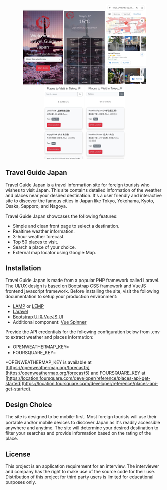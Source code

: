 <p align="center">
<img width="128" src="public/images/screenshots/home-page.jpg" alt="Home Page">
<img width="128" src="public/images/screenshots/weather-page.jpg" alt="Weather Page">
<img width="128" src="public/images/screenshots/check-location.jpg" alt="Check Location">
<img width="128" src="public/images/screenshots/place-page.jpg" alt="Place Page">
<img width="128" src="public/images/screenshots/search-place.jpg" alt="Search Place">
</p>

## Travel Guide Japan

Travel Guide Japan is a travel information site for foreign tourists who wishes to visit Japan. This site contains detailed information of the weather and places near your desired destination. It's a user friendly and interactive site to discover the famous cities in Japan like Tokyo, Yokohama, Kyoto, Osaka, Sapporo, and Nagoya.

Travel Guide Japan showcases the following features:

- Simple and clean front page to select a destination.
- Realtime weather information.
- 3-hour weather forecast.
- Top 50 places to visit.
- Search a place of your choice.
- External map locator using Google Map.

## Installation

Travel Guide Japan is made from a popular PHP framework called Laravel. The UI/UX design is based on Bootstrap CSS framework and VueJS frontend javascript framework. Before installing the site, visit the following documentation to setup your production environment:

- [LAMP](https://www.digitalocean.com/community/tutorials/how-to-install-linux-apache-mysql-php-lamp-stack-on-ubuntu-20-04) or [LEMP](https://www.digitalocean.com/community/tutorials/how-to-install-linux-nginx-mysql-php-lemp-stack-on-ubuntu-20-04)
- [Laravel](https://laravel.com/docs/8.x/installation)
- [Bootstrap UI & VueJS UI](https://laravel.com/docs/7.x/frontend)
- Additional component: [Vue Spinner](https://github.com/greyby/vue-spinner)

Provide the API credentials for the following configuration below from .env to extract weather and places information:

- OPENWEATHERMAP_KEY=
- FOURSQUARE_KEY=

*OPENWEATHERMAP_KEY is available at [https://openweathermap.org/forecast5](https://openweathermap.org/forecast5) and FOURSQUARE_KEY at [https://location.foursquare.com/developer/reference/places-api-get-started](https://location.foursquare.com/developer/reference/places-api-get-started).

## Design Choice

The site is designed to be mobile-first. Most foreign tourists will use their portable and/or mobile devices to discover Japan as it's readily accessible anywhere and anytime. The site will determine your desired destination to filter your searches and provide information based on the rating of the place.

## License

This project is an application requirement for an interview. The interviewer and company has the right to make use of the source code for their use. Distribution of this project for third party users is limited for educational purposes only.
